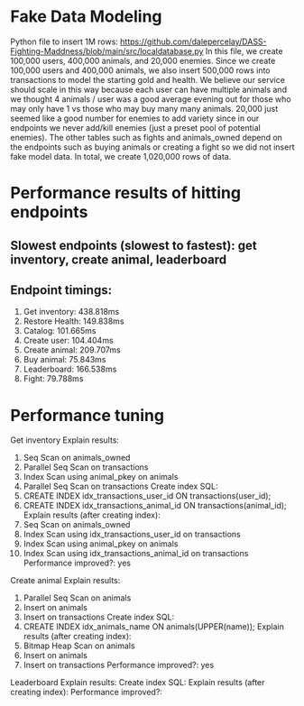 # Fake Data Modeling
Python file to insert 1M rows: https://github.com/dalepercelay/DASS-Fighting-Maddness/blob/main/src/localdatabase.py
In this file, we create 100,000 users, 400,000 animals, and 20,000 enemies. Since we create 100,000 users and 400,000 animals, we also insert 500,000 rows into transactions to model the starting gold and health. We believe our service should scale in this way because each user can have multiple animals and we thought 4 animals / user was a good average evening out for those who may only have 1 vs those who may buy many many animals. 20,000 just seemed like a good number for enemies to add variety since in our endpoints we never add/kill enemies (just a preset pool of potential enemies). The other tables such as fights and animals_owned depend on the endpoints such as buying animals or creating a fight so we did not insert fake model data. In total, we create 1,020,000 rows of data.

# Performance results of hitting endpoints
## Slowest endpoints (slowest to fastest): get inventory, create animal, leaderboard
## Endpoint timings:
1. Get inventory: 438.818ms
2. Restore Health: 149.838ms
3. Catalog: 101.665ms
4. Create user: 104.404ms
5. Create animal: 209.707ms
6. Buy animal: 75.843ms
7. Leaderboard: 166.538ms
8. Fight: 79.788ms

# Performance tuning
Get inventory
Explain results:
1. Seq Scan on animals_owned
2. Parallel Seq Scan on transactions
3. Index Scan using animal_pkey on animals
4. Parallel Seq Scan on transactions
Create index SQL:
1. CREATE INDEX idx_transactions_user_id ON transactions(user_id);
2. CREATE INDEX idx_transactions_animal_id ON transactions(animal_id);
Explain results (after creating index):
1. Seq Scan on animals_owned
2. Index Scan using idx_transactions_user_id on transactions
3. Index Scan using animal_pkey on animals
4. Index Scan using idx_transactions_animal_id on transactions
Performance improved?: yes

Create animal
Explain results:
1. Parallel Seq Scan on animals
2. Insert on animals
3. Insert on transactions
Create index SQL:
1. CREATE INDEX idx_animals_name ON animals(UPPER(name));
Explain results (after creating index):
1. Bitmap Heap Scan on animals
2. Insert on animals
3. Insert on transactions
Performance improved?: yes

Leaderboard
Explain results:
Create index SQL:
Explain results (after creating index):
Performance improved?:

